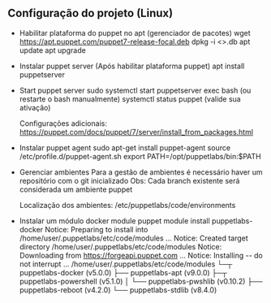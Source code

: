 ## Configuração do projeto (Linux)

- Habilitar plataforma do puppet no apt (gerenciador de pacotes)
    wget https://apt.puppet.com/puppet7-release-focal.deb
    dpkg -i <>.db
    apt update
    apt upgrade

- Instalar puppet server (Após habilitar plataforma puppet)
    apt install puppetserver

- Start puppet server 
    sudo systemctl start puppetserver
    exec bash (ou restarte o bash manualmente)
    systemctl status puppet (valide sua ativação)

    Configurações adicionais: https://puppet.com/docs/puppet/7/server/install_from_packages.html

- Instalar puppet agent
    sudo apt-get install puppet-agent
    source /etc/profile.d/puppet-agent.sh
    export PATH=/opt/puppetlabs/bin:$PATH

- Gerenciar ambientes
    Para a gestão de ambientes é necessário haver um repositório com o git inicializado
    Obs: Cada branch existente será considerada um ambiente puppet

    Localização dos ambientes:  /etc/puppetlabs/code/environments
- Instalar um módulo
    docker module
        puppet module install puppetlabs-docker
            Notice: Preparing to install into /home/user/.puppetlabs/etc/code/modules ...
            Notice: Created target directory /home/user/.puppetlabs/etc/code/modules
            Notice: Downloading from https://forgeapi.puppet.com ...
            Notice: Installing -- do not interrupt ...
            /home/user/.puppetlabs/etc/code/modules
                └─┬ puppetlabs-docker (v5.0.0)
                ├── puppetlabs-apt (v9.0.0)
                ├─┬ puppetlabs-powershell (v5.1.0)
                │ └── puppetlabs-pwshlib (v0.10.2)
                ├── puppetlabs-reboot (v4.2.0)
                └── puppetlabs-stdlib (v8.4.0)